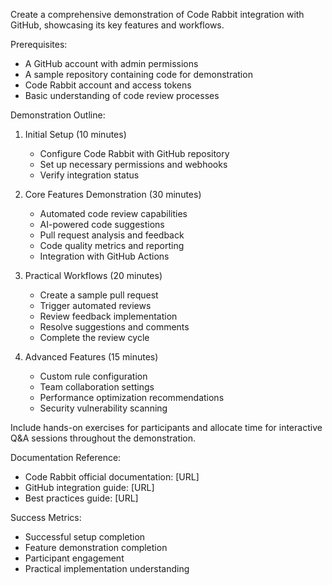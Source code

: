 Create a comprehensive demonstration of Code Rabbit integration with GitHub, showcasing its key features and workflows.

Prerequisites:
- A GitHub account with admin permissions
- A sample repository containing code for demonstration
- Code Rabbit account and access tokens
- Basic understanding of code review processes

Demonstration Outline:

1. Initial Setup (10 minutes)
   - Configure Code Rabbit with GitHub repository
   - Set up necessary permissions and webhooks
   - Verify integration status

2. Core Features Demonstration (30 minutes)
   - Automated code review capabilities
   - AI-powered code suggestions
   - Pull request analysis and feedback
   - Code quality metrics and reporting
   - Integration with GitHub Actions

3. Practical Workflows (20 minutes)
   - Create a sample pull request
   - Trigger automated reviews
   - Review feedback implementation
   - Resolve suggestions and comments
   - Complete the review cycle

4. Advanced Features (15 minutes)
   - Custom rule configuration
   - Team collaboration settings
   - Performance optimization recommendations
   - Security vulnerability scanning

Include hands-on exercises for participants and allocate time for interactive Q&A sessions throughout the demonstration.

Documentation Reference:
- Code Rabbit official documentation: [URL]
- GitHub integration guide: [URL]
- Best practices guide: [URL]

Success Metrics:
- Successful setup completion
- Feature demonstration completion
- Participant engagement
- Practical implementation understanding